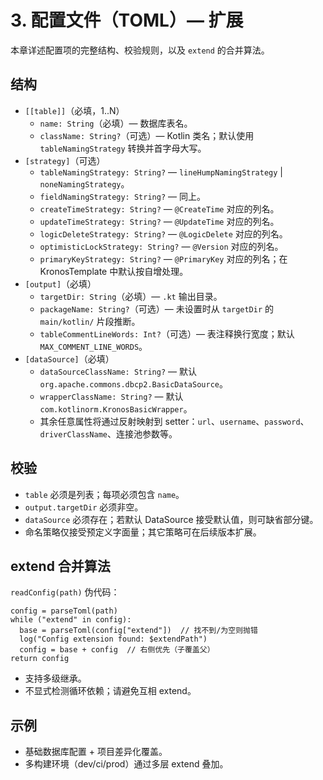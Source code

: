 # 3. 配置文件（TOML）— 扩展

本章详述配置项的完整结构、校验规则，以及 `extend` 的合并算法。

## 结构

- `[[table]]`（必填，1..N）
  - `name: String`（必填）— 数据库表名。
  - `className: String?`（可选）— Kotlin 类名；默认使用 `tableNamingStrategy` 转换并首字母大写。
- `[strategy]`（可选）
  - `tableNamingStrategy: String?` — `lineHumpNamingStrategy` | `noneNamingStrategy`。
  - `fieldNamingStrategy: String?` — 同上。
  - `createTimeStrategy: String?` — `@CreateTime` 对应的列名。
  - `updateTimeStrategy: String?` — `@UpdateTime` 对应的列名。
  - `logicDeleteStrategy: String?` — `@LogicDelete` 对应的列名。
  - `optimisticLockStrategy: String?` — `@Version` 对应的列名。
  - `primaryKeyStrategy: String?` — `@PrimaryKey` 对应的列名；在 KronosTemplate 中默认按自增处理。
- `[output]`（必填）
  - `targetDir: String`（必填）— `.kt` 输出目录。
  - `packageName: String?`（可选）— 未设置时从 `targetDir` 的 `main/kotlin/` 片段推断。
  - `tableCommentLineWords: Int?`（可选）— 表注释换行宽度；默认 `MAX_COMMENT_LINE_WORDS`。
- `[dataSource]`（必填）
  - `dataSourceClassName: String?` — 默认 `org.apache.commons.dbcp2.BasicDataSource`。
  - `wrapperClassName: String?` — 默认 `com.kotlinorm.KronosBasicWrapper`。
  - 其余任意属性将通过反射映射到 setter：`url`、`username`、`password`、`driverClassName`、连接池参数等。

## 校验

- `table` 必须是列表；每项必须包含 `name`。
- `output.targetDir` 必须非空。
- `dataSource` 必须存在；若默认 DataSource 接受默认值，则可缺省部分键。
- 命名策略仅接受预定义字面量；其它策略可在后续版本扩展。

## extend 合并算法

`readConfig(path)` 伪代码：

```
config = parseToml(path)
while ("extend" in config):
  base = parseToml(config["extend"])  // 找不到/为空则抛错
  log("Config extension found: $extendPath")
  config = base + config  // 右侧优先（子覆盖父）
return config
```

- 支持多级继承。
- 不显式检测循环依赖；请避免互相 extend。

## 示例

- 基础数据库配置 + 项目差异化覆盖。
- 多构建环境（dev/ci/prod）通过多层 extend 叠加。